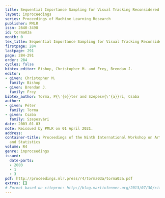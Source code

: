 ```yaml
---
title: Sequential Importance Sampling for Visual Tracking Reconsidered
layout: inproceedings
series: Proceedings of Machine Learning Research
publisher: PMLR
issn: 2640-3498
id: torma03a
month: 0
tex_title: Sequential Importance Sampling for Visual Tracking Reconsidered
firstpage: 284
lastpage: 291
page: 284-291
order: 284
cycles: false
bibtex_editor: Bishop, Christopher M. and Frey, Brendan J.
editor:
- given: Christopher M.
  family: Bishop
- given: Brendan J.
  family: Frey
bibtex_author: Torma, P{\'{e}}ter and Szepesv{\'{a}}ri, Csaba
author:
- given: Péter
  family: Torma
- given: Csaba
  family: Szepesvári
date: 2003-01-03
note: Reissued by PMLR on 01 April 2021.
address:
container-title: Proceedings of the Ninth International Workshop on Artificial Intelligence
  and Statistics
volume: R4
genre: inproceedings
issued:
  date-parts:
  - 2003
  - 1
  - 3
pdf: http://proceedings.mlr.press/r4/torma03a/torma03a.pdf
extras: []
# Format based on citeproc: http://blog.martinfenner.org/2013/07/30/citeproc-yaml-for-bibliographies/
---
```

